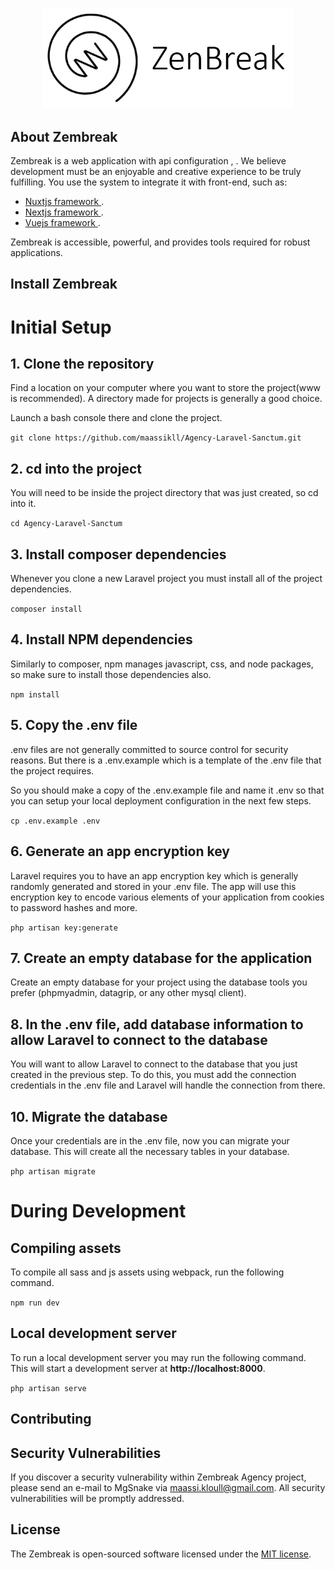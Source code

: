 <p align="center"><a href="" ><img src="public/img/ZenbreakLogo.png" width="400" alt="Zembreak Logo"></a></p>



## About Zembreak

Zembreak is a web application with api configuration , . We believe development must be an enjoyable and creative experience to be truly fulfilling. You use the system to integrate it with front-end, such as:

- [Nuxtjs framework ](https://nuxt.com/).
- [Nextjs framework ](https://nextjs.org/).
- [Vuejs framework ](https://vuejs.org/).


Zembreak is accessible, powerful, and provides tools required for robust applications.

## Install Zembreak

# Initial Setup

## 1. Clone the repository
Find a location on your computer where you want to store the project(www is recommended). A directory made for projects is generally a good choice.

Launch a bash console there and clone the project.

`git clone https://github.com/maassikll/Agency-Laravel-Sanctum.git`

## 2. cd into the project
You will need to be inside the project directory that was just created, so cd into it.


`cd Agency-Laravel-Sanctum`

## 3. Install composer dependencies
Whenever you clone a new Laravel project you must install all of the project dependencies.

`composer install`

## 4. Install NPM dependencies
Similarly to composer, npm manages javascript, css, and node packages, so make sure to install those dependencies also.

`npm install`

## 5. Copy the .env file
.env files are not generally committed to source control for security reasons. But there is a .env.example which is a template of the .env file that the project requires.

So you should make a copy of the .env.example file and name it .env so that you can setup your local deployment configuration in the next few steps.

`cp .env.example .env`

## 6. Generate an app encryption key
Laravel requires you to have an app encryption key which is generally randomly generated and stored in your .env file. The app will use this encryption key to encode various elements of your application from cookies to password hashes and more.

`php artisan key:generate`

## 7. Create an empty database for the application
Create an empty database for your project using the database tools you prefer (phpmyadmin, datagrip, or any other mysql client).

## 8. In the .env file, add database information to allow Laravel to connect to the database
You will want to allow Laravel to connect to the database that you just created in the previous step. To do this, you must add the connection credentials in the .env file and Laravel will handle the connection from there.


## 10. Migrate the database
Once your credentials are in the .env file, now you can migrate your database. This will create all the necessary tables in your database.

`php artisan migrate`


# During Development

## Compiling assets
To compile all sass and js assets using webpack, run the following command.

`npm run dev`

## Local development server
To run a local development server you may run the following command. This will start a development server at **http://localhost:8000**.

`php artisan serve`





## Contributing




## Security Vulnerabilities

If you discover a security vulnerability within Zembreak Agency project, please send an e-mail to MgSnake via [maassi.kloull@gmail.com](mailto:maassi.kloull@gmail.com). All security vulnerabilities will be promptly addressed.

## License

The Zembreak  is open-sourced software licensed under the [MIT license](https://opensource.org/licenses/MIT).
